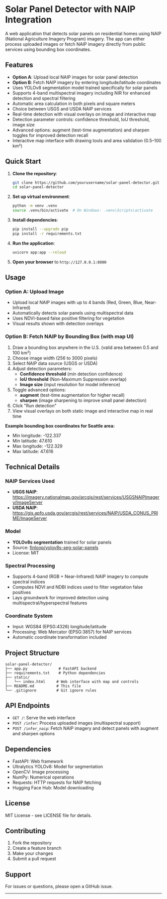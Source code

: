 # Solar Panel Detector with NAIP Integration

A web application that detects solar panels on residential homes using NAIP (National Agriculture Imagery Program) imagery. The app can either process uploaded images or fetch NAIP imagery directly from public services using bounding box coordinates.

## Features

- **Option A**: Upload local NAIP images for solar panel detection
- **Option B**: Fetch NAIP imagery by entering longitude/latitude coordinates
- Uses YOLOv8 segmentation model trained specifically for solar panels
- Supports 4-band multispectral imagery including NIR for enhanced detection and spectral filtering
- Automatic area calculation in both pixels and square meters
- Choice between USGS and USDA NAIP services
- Real-time detection with visual overlays on image and interactive map
- Detection parameter controls: confidence threshold, IoU threshold, image size
- Advanced options: augment (test-time augmentation) and sharpen toggles for improved detection recall
- Interactive map interface with drawing tools and area validation (0.5–100 km²)

## Quick Start

1. **Clone the repository**:
   ```bash
   git clone https://github.com/yourusername/solar-panel-detector.git
   cd solar-panel-detector
   ```

2. **Set up virtual environment**:
   ```bash
   python -m venv .venv
   source .venv/bin/activate  # On Windows: .venv\Scripts\activate
   ```

3. **Install dependencies**:
   ```bash
   pip install --upgrade pip
   pip install -r requirements.txt
   ```

4. **Run the application**:
   ```bash
   uvicorn app:app --reload
   ```

5. **Open your browser** to `http://127.0.0.1:8000`

## Usage

### Option A: Upload Image

- Upload local NAIP images with up to 4 bands (Red, Green, Blue, Near-Infrared)
- Automatically detects solar panels using multispectral data
- Uses NDVI-based false positive filtering for vegetation
- Visual results shown with detection overlays

### Option B: Fetch NAIP by Bounding Box (with map UI)

1. Draw a bounding box anywhere in the U.S. (valid area between 0.5 and 100 km²)
2. Choose image width (256 to 3000 pixels)
3. Select NAIP data source (USGS or USDA)
4. Adjust detection parameters:
   - **Confidence threshold** (min detection confidence)
   - **IoU threshold** (Non-Maximum Suppression overlap)
   - **Image size** (input resolution for model inference)
5. Toggle advanced options:
   - **augment** (test-time augmentation for higher recall)
   - **sharpen** (image sharpening to improve small panel detection)
6. Click "Run detection"
7. View visual overlays on both static image and interactive map in real time

**Example bounding box coordinates for Seattle area:**

- Min longitude: -122.337
- Min latitude: 47.610  
- Max longitude: -122.329
- Max latitude: 47.616

## Technical Details

### NAIP Services Used

- **USGS NAIP**: https://imagery.nationalmap.gov/arcgis/rest/services/USGSNAIPImagery/ImageServer
- **USDA NAIP**: https://gis.apfo.usda.gov/arcgis/rest/services/NAIP/USDA_CONUS_PRIME/ImageServer

### Model

- **YOLOv8s segmentation** trained for solar panels
- Source: [finloop/yolov8s-seg-solar-panels](https://huggingface.co/finloop/yolov8s-seg-solar-panels)
- License: MIT

### Spectral Processing

- Supports 4-band (RGB + Near-Infrared) NAIP imagery to compute spectral indices
- Computes NDVI and NDBI indices used to filter vegetation false positives
- Lays groundwork for improved detection using multispectral/hyperspectral features

### Coordinate System

- Input: WGS84 (EPSG:4326) longitude/latitude
- Processing: Web Mercator (EPSG:3857) for NAIP services
- Automatic coordinate transformation included

## Project Structure

```
solar-panel-detector/
├── app.py              # FastAPI backend
├── requirements.txt    # Python dependencies
├── static/
│   └── index.html     # Web interface with map and controls
├── README.md          # This file
└── .gitignore         # Git ignore rules
```

## API Endpoints

- `GET /`: Serve the web interface
- `POST /infer`: Process uploaded images (multispectral support)
- `POST /infer_naip`: Fetch NAIP imagery and detect panels with augment and sharpen options

## Dependencies

- FastAPI: Web framework
- Ultralytics YOLOv8: Model for segmentation
- OpenCV: Image processing
- NumPy: Numerical operations
- Requests: HTTP requests for NAIP fetching
- Hugging Face Hub: Model downloading

## License

MIT License - see LICENSE file for details.

## Contributing

1. Fork the repository
2. Create a feature branch
3. Make your changes
4. Submit a pull request

## Support

For issues or questions, please open a GitHub issue.

***
